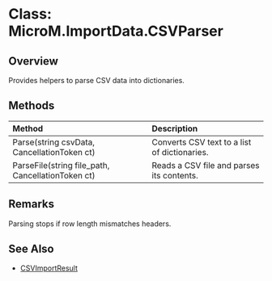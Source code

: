 # Class: MicroM.ImportData.CSVParser

## Overview
Provides helpers to parse CSV data into dictionaries.

## Methods
| Method | Description |
|:--|:--|
| Parse(string csvData, CancellationToken ct) | Converts CSV text to a list of dictionaries. |
| ParseFile(string file_path, CancellationToken ct) | Reads a CSV file and parses its contents. |

## Remarks
Parsing stops if row length mismatches headers.

## See Also
- [CSVImportResult](CSVImportResult.md)

